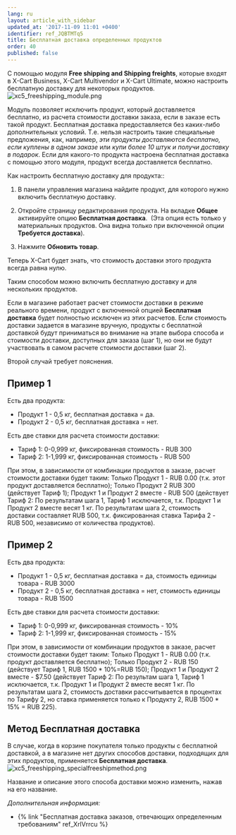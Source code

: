 ```yaml
---
lang: ru
layout: article_with_sidebar
updated_at: '2017-11-09 11:01 +0400'
identifier: ref_JQBTMTq5
title: Бесплатная доставка определенных продуктов
order: 40
published: false
---
```

С помощью модуля **Free shipping and Shipping freights**, которыe входят в X-Cart Business, X-Cart Multivendor и X-Cart Ultimate, можно настроить бесплатную доставку для некоторых продуктов. 
    ![xc5_freeshipping_module.png]({{site.baseurl}}/attachments/ref_IU9J0uuT/xc5_freeshipping_module.png)

Модуль позволяет исключить продукт, который доставляется бесплатно, из расчета стоимости доставки заказа, если в заказе есть такой продукт. Бесплатная доставка предоставляется без каких-либо дополнительных условий. Т.е. нельзя настроить такие специальные предложения, как, например, _эти продукты доставляются бесплатно, если куплены в одном заказе_ или _купи более 10 штук и получи доставку в подарок_.  Если для какого-то продукта настроена бесплатная доставка с помощью этого модуля, продукт всегда доставляется бесплатно.

Как настроить бесплатную доставку для продукта::

   1.  В панели управления магазина найдите продукт, для которого нужно включить бесплатную доставку.
   
   2.  Откройте страницу редактирования продукта. На вкладке **Общее** активируйте опцию **Бесплатная доставка**.
     (Эта опция есть только у материальных продуктов. Она видна только при включенной опции **Требуется доставка**).

   3.  Нажмите **Обновить товар**. 

Теперь X-Cart будет знать, что стоимость доставки этого продукта всегда равна нулю.

Таким способом можно включить бесплатную доставку и для нескольких продуктов.

Если в магазине работает расчет стоимости доставки в режиме реального времени, продукт с включенной опцией **Бесплатная доставка** будет полностью исключен из этих расчетов.
Если стоимость доставки задается в магазине вручную, продукты с бесплатной доставкой будут приниматься во внимание на этапе выбора способа и стоимости доставки, доступных для заказа (шаг 1), но они не будут участвовать в самом расчете стоимости доставки (шаг 2).

Второй случай требует пояснения.

## Пример 1

Есть два продукта:
   * Продукт 1 - 0,5 кг, бесплатная доставка = да.
   * Продукт 2 - 0,5 кг, бесплатная доставка = нет.

Есть две ставки  для расчета стоимости доставки:
   * Тариф 1: 0-0,999 кг, фиксированная стоимость - RUB 300
   * Тариф 2: 1-1,999 кг, фиксированная стоимость - RUB 500

При этом, в зависимости от комбинации продуктов в заказе, расчет стоимости доставки будет таким:
Только Продукт 1 - RUB 0.00 (т.к. этот продукт доставляется бесплатно);
Только Продукт 2 RUB 300 (действует Тариф 1);
Продукт 1 и Продукт 2 вместе - RUB 500 (действует Тариф 2: По результатам шага 1, Тариф 1 исключается, т.к. Продукт 1 и Продукт 2 вместе весят 1 кг. По результатам шага 2, стоимость доставки  составляет RUB 500, т.к. фиксированная ставка Тарифа 2 - RUB 500, независимо от количества продуктов).

## Пример 2

Есть два продукта:
   * Продукт 1 - 0,5 кг, бесплатная доставка = да, стоимость единицы товара - RUB 3000
   * Продукт 2 - 0,5 кг, бесплатная доставка = нет, стоимость единицы товара - RUB 1500

Есть две ставки  для расчета стоимости доставки:
   * Тариф 1: 0-0,999 кг, фиксированная стоимость - 10% 
   * Тариф 2: 1-1,999 кг, фиксированная стоимость - 15%

При этом, в зависимости от комбинации продуктов в заказе, расчет стоимости доставки будет таким:
Только Продукт 1 - RUB 0.00 (т.к. продукт доставляется бесплатно);
Только Продукт 2 - RUB 150 (действует Тариф 1, RUB 1500 * 10%=RUB 150);
Продукт 1 и Продукт 2 вместе - $7.50 (действует Тариф 2: По результам шага 1, Тариф 1 исключается, т.к. Продукт 1 и Продукт 2 вместе весят 1 кг. По результатам шага 2, стоимость доставки рассчитывается в процентах по Тарифу 2, но ставка применяется только к Продукту 2, RUB 1500 * 15%  = RUB 225).

## Метод Бесплатная доставка
В случае, когда в корзине покупателя только продукты с бесплатной доставкой, а в магазине нет других способов доставки, подходящих для этих продуктов, применяется **Бесплатная доставка**. 
![xc5_freeshipping_specialfreeshipmethod.png]({{site.baseurl}}/attachments/ref_IU9J0uuT/xc5_freeshipping_specialfreeshipmethod.png)

Название и описание этого способа доставки можно изменить, нажав на его название.

_Дополнительная информация:_

   * {% link "Бесплатная доставка заказов, отвечающих определенным требованиям" ref_XrlVrrcu %}
